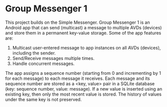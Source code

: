 Group Messenger 1
=======

This project builds on the Simple Messenger. Group Messenger 1 is an Android app that can send (multicast) a message to multiple AVDs (devices) and store them in a permanent key-value storage.
Some of the app features are:
1. Multicast user-entered message to app instances on all AVDs (devices), including the sender.
2. Send/Receive messages multiple times.
3. Handle concurrent messages.

The app assigns a sequence number (starting from 0 and incrementing by 1 for each message) to each message it receives.
Each message and its sequence number are stored as a <key, value> pair in a SQLite database (key: sequence number, value: message).
If a new value is inserted using an existing key, then only the most recent value is stored. The history of values under the same key is not preserved.